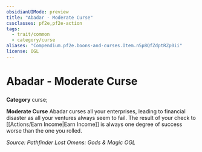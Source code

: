 ```yaml
---
obsidianUIMode: preview
title: "Abadar - Moderate Curse"
cssclasses: pf2e,pf2e-action
tags:
  - trait/common
  - category/curse
aliases: "Compendium.pf2e.boons-and-curses.Item.n5p8QfZdptRZp0ii"
license: OGL
---
```

# Abadar - Moderate Curse

### 

**Category** curse; 




**Moderate Curse** Abadar curses all your enterprises, leading to financial disaster as all your ventures always seem to fail. The result of your check to [[Actions/Earn Income|Earn Income]] is always one degree of success worse than the one you rolled.

*Source: Pathfinder Lost Omens: Gods & Magic*
*OGL*